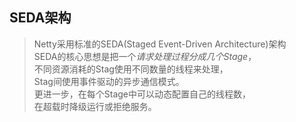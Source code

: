 ## SEDA架构 
> Netty采用标准的SEDA(Staged Event-Driven Architecture)架构   
SEDA的核心思想是把一个*请求处理过程分成几个Stage*，  
不同资源消耗的Stag使用不同数量的线程来处理，  
Stag间使用事件驱动的异步通信模式。  
更进一步，在每个Stage中可以动态配置自己的线程数，  
在超载时降级运行或拒绝服务。   
